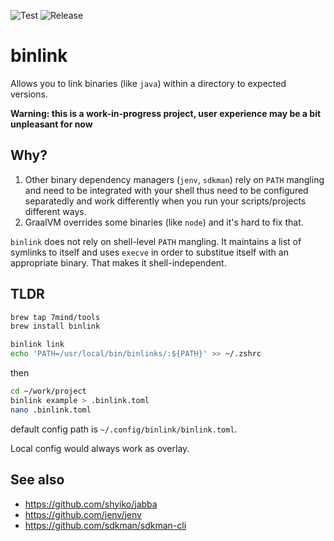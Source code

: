 ![Test](https://github.com/7mind/binlink/workflows/Test/badge.svg) ![Release](https://github.com/7mind/binlink/workflows/Release/badge.svg)

# binlink

Allows you to link binaries (like `java`) within a directory to expected versions.   

**Warning: this is a work-in-progress project, user experience may be a bit unpleasant for now**

## Why?

1. Other binary dependency managers (`jenv`, `sdkman`) rely on `PATH` mangling and need to be integrated with your shell thus need to be configured separatedly and work differently when you run your scripts/projects different ways.
2. GraalVM overrides some binaries (like `node`) and it's hard to fix that.

`binlink` does not rely on shell-level `PATH` mangling. It maintains a list of symlinks to itself and uses `execve` in order to substitue itself with an appropriate binary. That makes it shell-independent.

## TLDR

```bash
brew tap 7mind/tools
brew install binlink

binlink link
echo 'PATH=/usr/local/bin/binlinks/:${PATH}' >> ~/.zshrc
```

then

```bash
cd ~/work/project
binlink example > .binlink.toml
nano .binlink.toml 
```

default config path is `~/.config/binlink/binlink.toml`. 

Local config would always work as overlay.

## See also

- https://github.com/shyiko/jabba
- https://github.com/jenv/jenv
- https://github.com/sdkman/sdkman-cli
